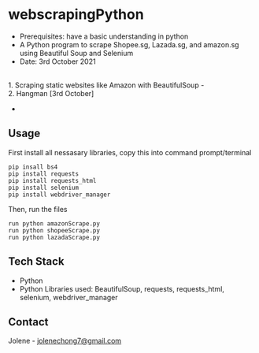 # webscrapingPython
- Prerequisites: have a basic understanding in python
- A Python program to scrape Shopee.sg, Lazada.sg, and amazon.sg using Beautiful Soup and Selenium
- Date: 3rd October 2021

<br>
1. Scraping static websites like Amazon with BeautifulSoup
<!-- <img src='pythonMorseCode.png'/>
 -->
- 
<br>
2. Hangman [3rd October]
<!-- <img src='pythonHangman.png'/> -->

- 


## Usage
First install all nessasary libraries, copy this into command prompt/terminal
```
pip insall bs4
pip install requests
pip install requests_html
pip install selenium
pip install webdriver_manager
```
Then, run the files
```
run python amazonScrape.py
run python shopeeScrape.py
run python lazadaScrape.py
```

## Tech Stack
- Python
- Python Libraries used: BeautifulSoup, requests, requests_html, selenium, webdriver_manager

## Contact
Jolene - [jolenechong7@gmail.com](mailto:jolenechong7@gmail.com)
